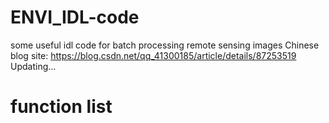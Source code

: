 # ENVI_IDL-code
some useful idl code for batch processing remote sensing images
Chinese blog site: https://blog.csdn.net/qq_41300185/article/details/87253519
Updating...

# function list

